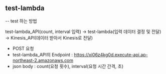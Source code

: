 ## test-lambda
--
test 하는 방법

test-lambda_API(count, interval 입력) → test-lambda(입력 데이터 결정 및 전달) → Kinesis_API(데이터 받아서 Kinesis로 전달)

- POST 요청
- test-lambda_API의 Endpoint : https://xi06z4kg0d.execute-api.ap-northeast-2.amazonaws.com
- json body : count(요청 횟수), interval(요청 시간 간격, 초)